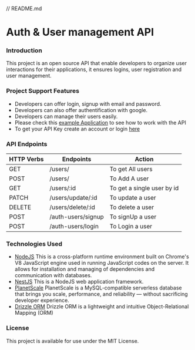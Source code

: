 // README.md
# Auth & User management API
### Introduction
This project is an open source API that enable developers to organize user interactions for their applications, it ensures logins, user registration and user management. 
### Project Support Features
* Developers can offer login, signup with email and password.
* Developers can also offer authentification with google.
* Developers can manage their users easily.
* Please check this [example Application](https://github.com/MohamedRach/auth-and-user-management-app-example) to see how to work with the API
* To get your API Key create an account or login [here](https://auth-user-management-front.vercel.app/login) 
### API Endpoints
| HTTP Verbs | Endpoints | Action |
| --- | --- | --- |
| GET | /users/ | To get All users |
| POST | /users/ | To Add A user |
| GET | /users/:id | To get a single user by id |
| PATCH | /users/update/:id | To update a user |
| DELETE | /users/delete/:id | To delete a user|
| POST | /auth-users/signup | To signUp a user |
| POST | /auth-users/login| To Login a user |
### Technologies Used
* [NodeJS](https://nodejs.org/) This is a cross-platform runtime environment built on Chrome's V8 JavaScript engine used in running JavaScript codes on the server. It allows for installation and managing of dependencies and communication with databases.
* [NestJS](https://docs.nestjs.com/) This is a NodeJS web application framework.
* [PlanetScale](https://planetscale.com/) PlanetScale is a MySQL-compatible serverless database that brings you scale, performance, and reliability — without sacrificing developer experience.
* [Drizzle ORM](https://orm.drizzle.team/) Drizzle ORM is a lightweight and intuitive Object-Relational Mapping (ORM) 

### License
This project is available for use under the MIT License.